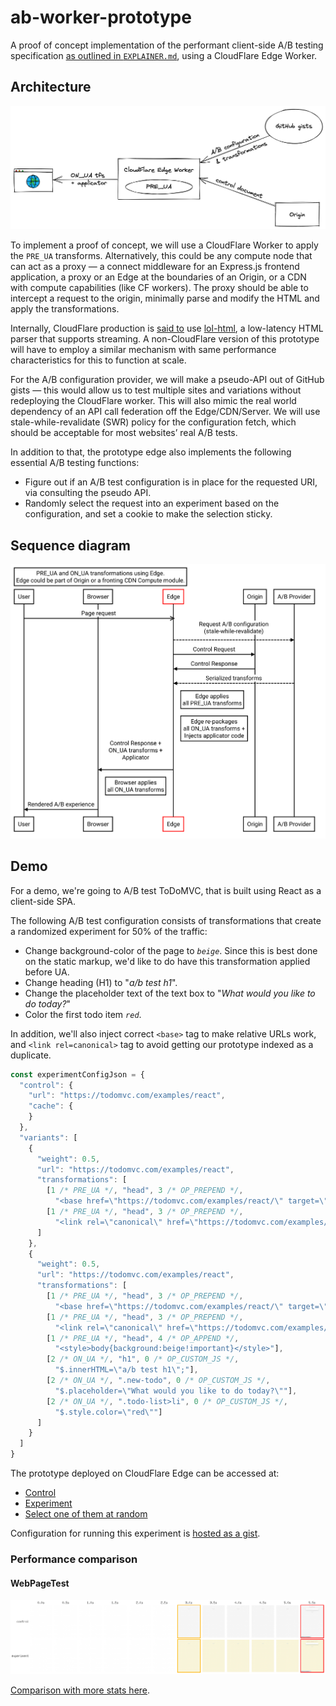 # ab-worker-prototype

A proof of concept implementation of the performant client-side A/B testing specification [as outlined in `EXPLAINER.md`](/EXPLAINER.md), using a CloudFlare Edge Worker.

## Architecture

![architecture-diagram](assets/images/arch.png)

To implement a proof of concept, we will use a CloudFlare Worker to apply the `PRE_UA` transforms. Alternatively, this could be any compute node that can act as a proxy — a connect middleware for an Express.js frontend application, a proxy or an Edge at the boundaries of an Origin, or a CDN with compute capabilities (like CF workers). The proxy should be able to intercept a request to the origin, minimally parse and modify the HTML and apply the transformations.

Internally, CloudFlare production is [said to](https://blog.cloudflare.com/html-parsing-1/) use [lol-html](https://github.com/cloudflare/lol-html), a low-latency HTML parser that supports streaming. A non-CloudFlare version of this prototype will have to employ a similar mechanism with same performance characteristics for this to function at scale.

For the A/B configuration provider, we will make a pseudo-API out of GitHub gists — this would allow us to test multiple sites and variations without redeploying the CloudFlare worker. This will also mimic the real world dependency of an API call federation off the Edge/CDN/Server. We will use stale-while-revalidate (SWR) policy for the configuration fetch, which should be acceptable for most websites’ real A/B tests.

In addition to that, the prototype edge also implements the following essential A/B testing functions:
 * Figure out if an A/B test configuration is in place for the requested URI, via consulting the pseudo API.
 * Randomly select the request into an experiment based on the configuration, and set a cookie to make the selection sticky.

## Sequence diagram

![Sequence diagram](assets/images/sequence.svg)

## Demo

For a demo, we're going to A/B test ToDoMVC, that is built using React as a client-side SPA.

The following A/B test configuration consists of transformations that create a randomized experiment for 50% of the traffic:
  * Change background-color of the page to _`beige`_. Since this is best done on the static markup, we'd like to do have this transformation applied before UA.
  * Change heading (H1) to "_a/b test h1_".
  * Change the placeholder text of the text box to "_What would you like to do today?_"
  * Color the first todo item _`red`_.

In addition, we'll also inject correct `<base>` tag to make relative URLs work, and `<link rel=canonical>` tag to avoid getting our prototype indexed as a duplicate.

```javascript
const experimentConfigJson = {
  "control": {
    "url": "https://todomvc.com/examples/react",
    "cache": {
    }
  },
  "variants": [
    {
      "weight": 0.5,
      "url": "https://todomvc.com/examples/react",
      "transformations": [
        [1 /* PRE_UA */, "head", 3 /* OP_PREPEND */,
          "<base href=\"https://todomvc.com/examples/react/\" target=\"_blank\">"],
        [1 /* PRE_UA */, "head", 3 /* OP_PREPEND */,
          "<link rel=\"canonical\" href=\"https://todomvc.com/examples/react/\" />"]
      ]
    },
    {
      "weight": 0.5,
      "url": "https://todomvc.com/examples/react",
      "transformations": [
        [1 /* PRE_UA */, "head", 3 /* OP_PREPEND */,
          "<base href=\"https://todomvc.com/examples/react/\" target=\"_blank\">"],
        [1 /* PRE_UA */, "head", 3 /* OP_PREPEND */,
          "<link rel=\"canonical\" href=\"https://todomvc.com/examples/react/\" />"],
        [1 /* PRE_UA */, "head", 4 /* OP_APPEND */,
          "<style>body{background:beige!important}</style>"],
        [2 /* ON_UA */, "h1", 0 /* OP_CUSTOM_JS */,
          "$.innerHTML=\"a/b test h1\";"],
        [2 /* ON_UA */, ".new-todo", 0 /* OP_CUSTOM_JS */,
          "$.placeholder=\"What would you like to do today?\""],
        [2 /* ON_UA */, ".todo-list>li", 0 /* OP_CUSTOM_JS */,
          "$.style.color=\"red\""]
      ]
    }
  ]
}
```

The prototype deployed on CloudFlare Edge can be accessed at:
  * [Control](https://ab-worker.alexnj.workers.dev/?experiment=todomvc-v01.json&force=0)
  * [Experiment](https://ab-worker.alexnj.workers.dev/?experiment=todomvc-v01.json&force=1)
  * [Select one of them at random](https://ab-worker.alexnj.workers.dev/?experiment=todomvc-v01.json)

Configuration for running this experiment is [hosted as a gist](https://gist.github.com/alexnj/4c8d9198d16b238e4c7040250f052284#file-todomvc-v01-json).

### Performance comparison

#### WebPageTest

![Filmstrip](assets/images/filmstrip.png)

[Comparison with more stats here](https://webpagetest.org/video/compare.php?tests=220128_AiDcKT_e71a33f6dd31af1157630f95377bbb4c,220128_BiDcH4_8af7080f26f4bc2f030ccce7e2695045).
